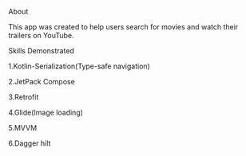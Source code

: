 About

This app was created to help users search for movies and watch their trailers on YouTube.

Skills Demonstrated

1.Kotlin-Serialization(Type-safe navigation)

2.JetPack Compose

3.Retrofit

4.Glide(Image loading)

5.MVVM

6.Dagger hilt
